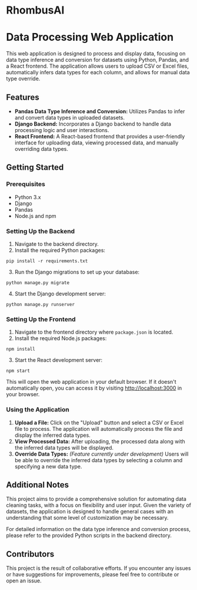 # RhombusAI

# Data Processing Web Application

This web application is designed to process and display data, focusing on data type inference and conversion for datasets using Python, Pandas, and a React frontend. The application allows users to upload CSV or Excel files, automatically infers data types for each column, and allows for manual data type override.

## Features

- **Pandas Data Type Inference and Conversion:** Utilizes Pandas to infer and convert data types in uploaded datasets.
- **Django Backend:** Incorporates a Django backend to handle data processing logic and user interactions.
- **React Frontend:** A React-based frontend that provides a user-friendly interface for uploading data, viewing processed data, and manually overriding data types.

## Getting Started

### Prerequisites

- Python 3.x
- Django
- Pandas
- Node.js and npm

### Setting Up the Backend

1. Navigate to the backend directory.
2. Install the required Python packages:

`pip install -r requirements.txt`

3. Run the Django migrations to set up your database:

`python manage.py migrate`

4. Start the Django development server:

`python manage.py runserver`


### Setting Up the Frontend

1. Navigate to the frontend directory where `package.json` is located.
2. Install the required Node.js packages:

`npm install`

3. Start the React development server:

`npm start`

This will open the web application in your default browser. If it doesn't automatically open, you can access it by visiting [http://localhost:3000](http://localhost:3000) in your browser.

### Using the Application

1. **Upload a File:** Click on the "Upload" button and select a CSV or Excel file to process. The application will automatically process the file and display the inferred data types.
2. **View Processed Data:** After uploading, the processed data along with the inferred data types will be displayed.
3. **Override Data Types:** *(Feature currently under development)* Users will be able to override the inferred data types by selecting a column and specifying a new data type.

## Additional Notes

This project aims to provide a comprehensive solution for automating data cleaning tasks, with a focus on flexibility and user input. Given the variety of datasets, the application is designed to handle general cases with an understanding that some level of customization may be necessary.

For detailed information on the data type inference and conversion process, please refer to the provided Python scripts in the backend directory.

## Contributors

This project is the result of collaborative efforts. If you encounter any issues or have suggestions for improvements, please feel free to contribute or open an issue.
